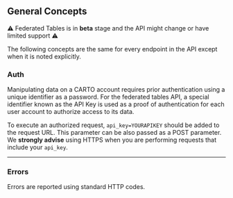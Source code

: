 ## General Concepts

:warning: Federated Tables is in **beta** stage and the API might change or have limited support :warning:

The following concepts are the same for every endpoint in the API except when it is noted explicitly.

### Auth

Manipulating data on a CARTO account requires prior authentication using a unique identifier as a password. For the federated tables API, a special identifier known as the API Key is used as a proof of authentication for each user account to authorize access to its data.

To execute an authorized request, `api_key=YOURAPIKEY` should be added to the request URL. This parameter can be also passed as a POST parameter. We **strongly advise** using HTTPS when you are performing requests that include your `api_key`.

---

### Errors

Errors are reported using standard HTTP codes.
